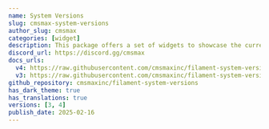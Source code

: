 ```yaml
---
name: System Versions
slug: cmsmax-system-versions
author_slug: cmsmax
categories: [widget]
description: This package offers a set of widgets to showcase the current system versions, including composer dependencies.
discord_url: https://discord.gg/cmsmax
docs_urls:
  v4: https://raw.githubusercontent.com/cmsmaxinc/filament-system-versions/main/README.md
  v3: https://raw.githubusercontent.com/cmsmaxinc/filament-system-versions/v3.x/README.md
github_repository: cmsmaxinc/filament-system-versions
has_dark_theme: true
has_translations: true
versions: [3, 4]
publish_date: 2025-02-16
---
```

